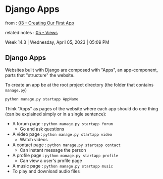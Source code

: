 # Django Apps

from : [03 - Creating Our First App](03%20-%20Creating%20Our%20First%20App.md)

related notes : [05 - Views](05%20-%20Views.md)

Week 14.3 | Wednesday, April 05, 2023 | 05:09 PM

## Django Apps

Websites built with Django are composed with "Apps", an app-component, parts that "structure" the website.

To create an app be at the root project directory (the folder that contains `manage.py`)

```cmd
python manage.py startapp AppName
```

Think "Apps" as pages of the website where each app should do one thing (can be explained simply or in a single sentence):

- A forum page : `python manage.py startapp forum`
  - Go and ask questions
- A video page : `python manage.py startapp video`
  - Watch videos
- A contact page : `python manage.py startapp contact`
  - Can instant message the person
- A profile page : `python manage.py startapp profile`
  - Can view a user's profile page
- A music page : `python manage.py startapp music`
 - To play and download audio files

